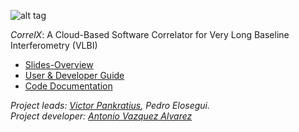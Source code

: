 ![alt tag](https://github.com/MITHaystack/CorrelX/blob/master/gen-docs/correlx-logo.jpg)

*CorrelX*: A Cloud-Based Software Correlator for Very Long Baseline Interferometry (VLBI)

- [Slides-Overview](https://github.com/MITHaystack/CorrelX/blob/master/correlx-slides.pdf)
- [User & Developer Guide](https://github.com/MITHaystack/CorrelX/blob/master/correlx-user-developer-guide.pdf)
- [Code Documentation](https://mithaystack.github.io/CorrelX)

_Project leads: [Victor Pankratius](http://www.victorpankratius.com), Pedro Elosegui._<br>
_Project developer: [Antonio Vazquez Alvarez](https://www.linkedin.com/in/ajvazquezalvarez)_
